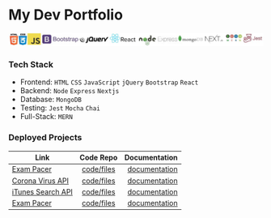 
# My Dev Portfolio

![tech stack](/techlogos.JPG)

### Tech Stack
 - Frontend: `HTML` `CSS` `JavaScript` `jQuery` `Bootstrap` `React`
 - Backend: `Node` `Express` `Nextjs`
 - Database: `MongoDB`
 - Testing: `Jest` `Mocha` `Chai`
 - Full-Stack: `MERN`
 
### Deployed Projects 

 | Link        | Code Repo      | Documentation |
| ------------- |:-------------:| ------------:|
| [Exam Pacer](http://exam.pacer.jeffwalsh.co.za/)| [code/files](https://github.com/jeffpwalsh/exam-pacer) | [documentation](https://github.com/jeffpwalsh/exam-pacer/blob/master/README.md) |
| [Corona Virus API](https://jeffpwalsh-corona-virus-api.herokuapp.com/)| [code/files](https://github.com/jeffpwalsh/corona-virus-api) | [documentation](https://github.com/jeffpwalsh/corona-virus-api/blob/master/README.md) |
| [iTunes Search API](https://guarded-tor-84227.herokuapp.com/)| [code/files](https://github.com/jeffpwalsh/iTunes-Search-API) | [documentation](https://github.com/jeffpwalsh/iTunes-Search-API/blob/master/README.md) |
| [Exam Pacer](http://exam.pacer.jeffwalsh.co.za/)| [code/files](https://github.com/jeffpwalsh/exam-pacer) | [documentation](https://github.com/jeffpwalsh/exam-pacer/blob/master/README.md) |

 
 




  
 
 
  
 
 

